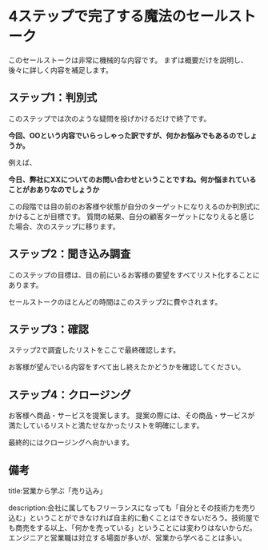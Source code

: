 
# 4ステップで完了する魔法のセールストーク

このセールストークは非常に機械的な内容です。
まずは概要だけを説明し、後々に詳しく内容を補足します。


## ステップ1：判別式

このステップでは次のような疑問を投げかけるだけで終了です。

**今回、OOという内容でいらっしゃった訳ですが、何かお悩みでもあるのでしょうか。**

例えば、

**今日、弊社にXXについてのお問い合わせということですね。何か悩まれていることがおありなのでしょうか**

この段階では目の前のお客様や状態が自分のターゲットになりえるのか判別式にかけることが目標です。
質問の結果、自分の顧客ターゲットになりえると感じた場合、次のステップに移ります。


## ステップ2：聞き込み調査

このステップの目標は、目の前にいるお客様の要望をすべてリスト化することにあります。

セールストークのほとんどの時間はこのステップ2に費やされます。


## ステップ3：確認

ステップ2で調査したリストをここで最終確認します。

お客様が望んでいる内容をすべて出し終えたかどうかを確認してください。


## ステップ4：クロージング

お客様へ商品・サービスを提案します。
提案の際には、その商品・サービスが満たしているリストと満たせなかったリストを明確にします。

最終的にはクロージングへ向かいます。




## 備考

title:営業から学ぶ「売り込み」

description:会社に属してもフリーランスになっても「自分とその技術力を売り込む」ということができなければ自主的に動くことはできないだろう。技術屋でも商売をする以上、「何かを売っている」ということには変わりはないからだ。エンジニアと営業職は対立する場面が多いが、営業から学べることは多い。

